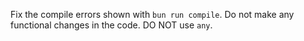 Fix the compile errors shown with `bun run compile`. Do not make any functional changes in the code. DO NOT use `any`.

